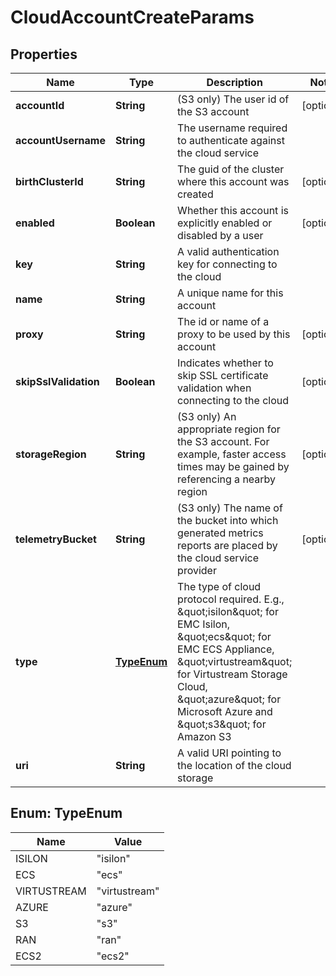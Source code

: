 
# CloudAccountCreateParams

## Properties
Name | Type | Description | Notes
------------ | ------------- | ------------- | -------------
**accountId** | **String** | (S3 only) The user id of the S3 account |  [optional]
**accountUsername** | **String** | The username required to authenticate against the cloud service | 
**birthClusterId** | **String** | The guid of the cluster where this account was created |  [optional]
**enabled** | **Boolean** | Whether this account is explicitly enabled or disabled by a user |  [optional]
**key** | **String** | A valid authentication key for connecting to the cloud | 
**name** | **String** | A unique name for this account | 
**proxy** | **String** | The id or name of a proxy to be used by this account |  [optional]
**skipSslValidation** | **Boolean** | Indicates whether to skip SSL certificate validation when connecting to the cloud |  [optional]
**storageRegion** | **String** | (S3 only) An appropriate region for the S3 account.  For example, faster access times may be gained by referencing a nearby region |  [optional]
**telemetryBucket** | **String** | (S3 only) The name of the bucket into which generated metrics reports are placed by the cloud service provider |  [optional]
**type** | [**TypeEnum**](#TypeEnum) | The type of cloud protocol required.  E.g., \&quot;isilon\&quot; for EMC Isilon, \&quot;ecs\&quot; for EMC ECS Appliance, \&quot;virtustream\&quot; for Virtustream Storage Cloud, \&quot;azure\&quot; for Microsoft Azure and \&quot;s3\&quot; for Amazon S3 | 
**uri** | **String** | A valid URI pointing to the location of the cloud storage | 


<a name="TypeEnum"></a>
## Enum: TypeEnum
Name | Value
---- | -----
ISILON | &quot;isilon&quot;
ECS | &quot;ecs&quot;
VIRTUSTREAM | &quot;virtustream&quot;
AZURE | &quot;azure&quot;
S3 | &quot;s3&quot;
RAN | &quot;ran&quot;
ECS2 | &quot;ecs2&quot;



